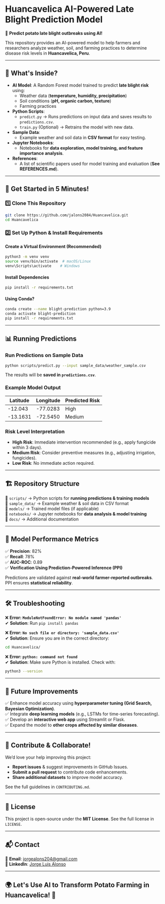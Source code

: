 # Huancavelica AI-Powered Late Blight Prediction Model

🌱 **Predict potato late blight outbreaks using AI!**

This repository provides an AI-powered model to help farmers and researchers analyze weather, soil, and farming practices to determine disease risk levels in **Huancavelica, Peru**.

---
## 🚀 What's Inside?
- **AI Model**: A Random Forest model trained to predict **late blight risk** using:
  - Weather data (**temperature, humidity, precipitation**)
  - Soil conditions (**pH, organic carbon, texture**)
  - Farming practices
- **Python Scripts**:
  - `predict.py` → Runs predictions on input data and saves results to `predictions.csv`.
  - `train.py` (Optional) → Retrains the model with new data.
- **Sample Data**:
  - Example weather and soil data in **CSV format** for easy testing.
- **Jupyter Notebooks**:
  - Notebooks for **data exploration, model training, and feature importance analysis**.
- **References**:
  - A list of scientific papers used for model training and evaluation (**See REFERENCES.md**).

---
## 🏁 Get Started in 5 Minutes!
### 1️⃣ Clone This Repository
```bash
git clone https://github.com/jalons2084/Huancavelica.git
cd Huancavelica
```

### 2️⃣ Set Up Python & Install Requirements
#### Create a Virtual Environment (Recommended)
```bash
python3 -m venv venv
source venv/bin/activate  # macOS/Linux
venv\Scripts\activate    # Windows
```

#### Install Dependencies
```bash
pip install -r requirements.txt
```

#### Using Conda?
```bash
conda create --name blight-prediction python=3.9
conda activate blight-prediction
pip install -r requirements.txt
```

---
## 📊 Running Predictions
### **Run Predictions on Sample Data**
```bash
python scripts/predict.py --input sample_data/weather_sample.csv
```
The results will be **saved in `predictions.csv`**.

### **Example Model Output**
| Latitude  | Longitude | Predicted Risk |
|-----------|----------|---------------|
| -12.043   | -77.0283 | High          |
| -13.1631  | -72.5450 | Medium        |

### **Risk Level Interpretation**
- **High Risk**: Immediate intervention recommended (e.g., apply fungicide within 3 days).
- **Medium Risk**: Consider preventive measures (e.g., adjusting irrigation, fungicides).
- **Low Risk**: No immediate action required.

---
## 🏗️ Repository Structure
📂 `scripts/` → Python scripts for **running predictions & training models**  
📂 `sample_data/` → Example weather & soil data in CSV format  
📂 `models/` → Trained model files (if applicable)  
📂 `notebooks/` → Jupyter notebooks for **data analysis & model training**  
📂 `docs/` → Additional documentation  

---
## 📌 Model Performance Metrics
✅ **Precision**: 82%  
✅ **Recall**: 78%  
✅ **AUC-ROC**: 0.89  
✅ **Verification Using Prediction-Powered Inference (PPI)**

Predictions are validated against **real-world farmer-reported outbreaks**. PPI ensures **statistical reliability**.

---
## 🛠️ Troubleshooting
❌ **Error: `ModuleNotFoundError: No module named 'pandas'`**  
✔ **Solution**: Run `pip install pandas`

❌ **Error: `No such file or directory: 'sample_data.csv'`**  
✔ **Solution**: Ensure you are in the correct directory:
```bash
cd Huancavelica/
```

❌ **Error: `python: command not found`**  
✔ **Solution**: Make sure Python is installed. Check with:
```bash
python3 --version
```

---
## 🔬 Future Improvements
✅ Enhance model accuracy using **hyperparameter tuning (Grid Search, Bayesian Optimization)**.  
✅ Integrate **deep learning models** (e.g., LSTMs for time-series forecasting).  
✅ Develop an **interactive web app** using Streamlit or Flask.  
✅ Expand the model to **other crops affected by similar diseases**.

---
## 🤝 Contribute & Collaborate!
We’d love your help improving this project:
- **Report issues** & suggest improvements in GitHub Issues.
- **Submit a pull request** to contribute code enhancements.
- **Share additional datasets** to improve model accuracy.

See the full guidelines in `CONTRIBUTING.md`.

---
## 📜 License
This project is open-source under the **MIT License**. See the full license in `LICENSE`.

---
## 📬 Contact
📧 **Email**: jorgealons204@gmail.com  
🔗 **LinkedIn**: [Jorge Luis Alonso](https://www.linkedin.com/in/jorgeluisalonso/)

---
## 🌍 Let's Use AI to Transform Potato Farming in Huancavelica! 🚀

